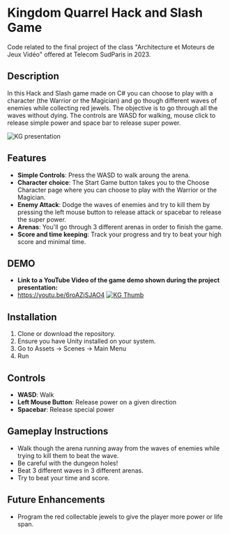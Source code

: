 # Kingdom Quarrel Hack and Slash Game
Code related to the final project of the class "Architecture et Moteurs de Jeux Vidéo" offered at Telecom SudParis in 2023.

## Description
In this Hack and Slash game made on C# you can choose to play with a character (the Warrior or the Magician) and go though different waves of enemies while collecting red jewels. 
The objective is to go through all the waves without dying. The controls are WASD for walking, mouse click to release simple power and space bar to release super power.

![KG presentation](https://github.com/thaisstein/kingdomquarrel-game/assets/52481495/bfac171f-2c92-4275-b717-361dc7677340)

## Features

- **Simple Controls**: Press the WASD to walk aroung the arena.
- **Character choice**: The Start Game button takes you to the Choose Character page where you can choose to play with the Warrior or the Magician.
- **Enemy Attack**: Dodge the waves of enemies and try to kill them by pressing the left mouse button to release attack or spacebar to release the super power.
- **Arenas**: You'll go through 3 different arenas in order to finish the game.
- **Score and time keeping**: Track your progress and try to beat your high score and minimal time.

## DEMO
- **Link to a YouTube Video of the game demo shown during the project presentation:**
- https://youtu.be/6roAZjSJAO4
[![KG Thumb](https://github.com/thaisstein/kingdomquarrel-game/assets/52481495/1841c571-9a5b-44ba-8fae-3a97f870127f)
](https://youtu.be/6roAZjSJAO4 "KG Thumb")
## Installation

1. Clone or download the repository.
2. Ensure you have Unity installed on your system.
3. Go to Assets -> Scenes -> Main Menu
4. Run

## Controls

- **WASD**: Walk
- **Left Mouse Button**: Release power on a given direction
- **Spacebar**: Release special power

## Gameplay Instructions

- Walk though the arena running away from the waves of enemies while trying to kill them to beat the wave.
- Be careful with the dungeon holes! 
- Beat 3 different waves in 3 different arenas.
- Try to beat your time and score.

## Future Enhancements

- Program the red collectable jewels to give the player more power or life span.
